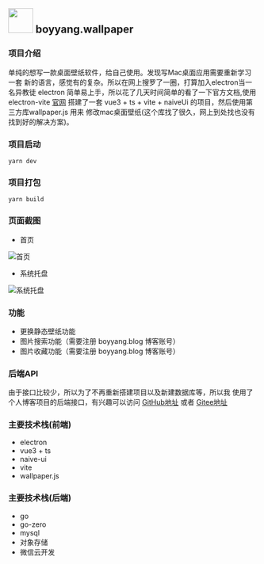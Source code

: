 


## <img src="https://7072-prod-2g5hif5wbec83baa-1301921121.tcb.qcloud.la/website/boyyang_wallpaper/app.png" style="width: 50px; height: 50px;"> boyyang.wallpaper

### 项目介绍

单纯的想写一款桌面壁纸软件，给自己使用。发现写Mac桌面应用需要重新学习一套
新的语言，感觉有的复杂。所以在网上搜罗了一圈，打算加入electron当一名异教徒
electron 简单易上手，所以花了几天时间简单的看了一下官方文档,使用electron-vite [官网](https://electron-vite.github.io/)
搭建了一套 vue3 + ts + vite + naiveUi 的项目，然后使用第三方库wallpaper.js 用来
修改mac桌面壁纸(这个库找了很久，网上到处找也没有找到好的解决方案)。

### 项目启动

``yarn dev``

### 项目打包

``yarn build``

### 页面截图

* 首页

![首页](https://7072-prod-2g5hif5wbec83baa-1301921121.tcb.qcloud.la/website/boyyang_wallpaper/home.jpg)

* 系统托盘

![系统托盘](https://7072-prod-2g5hif5wbec83baa-1301921121.tcb.qcloud.la/website/boyyang_wallpaper/tray.jpg)

### 功能

* 更换静态壁纸功能
* 图片搜索功能（需要注册 boyyang.blog 博客账号）
* 图片收藏功能（需要注册 boyyang.blog 博客账号）

### 后端API

由于接口比较少，所以为了不再重新搭建项目以及新建数据库等，所以我
使用了个人博客项目的后端接口，有兴趣可以访问
[GitHub地址](https://github.com/boyyang-love/boyyang_blog_backend)
或者
[Gitee地址](https://gitee.com/boyyanglove/boyyang_blog_backend)

### 主要技术栈(前端)
* electron
* vue3 + ts 
* naive-ui
* vite
* wallpaper.js

### 主要技术栈(后端)
* go
* go-zero
* mysql
* 对象存储
* 微信云开发